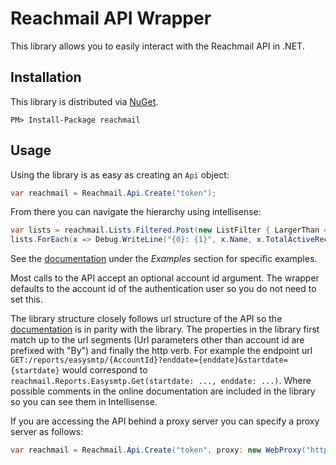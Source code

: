 Reachmail API Wrapper
=============

This library allows you to easily interact with the Reachmail API in .NET.

Installation
------------

This library is distributed via [NuGet](http://nuget.org/packages/reachmail).

    PM> Install-Package reachmail

Usage
------------

Using the library is as easy as creating an `Api` object:

```csharp
var reachmail = Reachmail.Api.Create("token");
```

From there you can navigate the hierarchy using intellisense:

```csharp
var lists = reachmail.Lists.Filtered.Post(new ListFilter { LargerThan = 500 });
lists.ForEach(x => Debug.WriteLine("{0}: {1}", x.Name, x.TotalActiveRecipients));
```

See the [documentation](http://services.reachmail.net/) under the *Examples* section for specific examples.

Most calls to the API accept an optional account id argument. The wrapper defaults to the account id of the authentication user so you do not need to set this.

The library structure closely follows url structure of the API so the [documentation](http://services.reachmail.net/) is in parity with the library. The properties in the library first match up to the url segments (Url parameters other than account id are prefixed with "By") and finally the http verb. For example the endpoint url  `GET:/reports/easysmtp/{AccountId}?enddate={enddate}&startdate={startdate}` would correspond to `reachmail.Reports.Easysmtp.Get(startdate: ..., enddate: ...)`. Where possible comments in the online documentation are included in the library so you can see them in Intellisense.

If you are accessing the API behind a proxy server you can specify a proxy server as follows:

```csharp
var reachmail = Reachmail.Api.Create("token", proxy: new WebProxy("http://webproxy:80/"));
```
